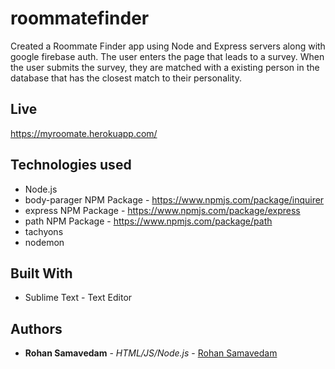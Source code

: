 # roommatefinder
Created a Roommate Finder app using Node and Express servers along with google firebase auth. The user enters the page that leads to a survey. When the user submits the survey, they are matched with a existing person in the database that has the closest match to their personality.

## Live
https://myroomate.herokuapp.com/

## Technologies used
- Node.js
- body-parager NPM Package - https://www.npmjs.com/package/inquirer
- express NPM Package - https://www.npmjs.com/package/express
- path NPM Package - https://www.npmjs.com/package/path
- tachyons
- nodemon


## Built With

* Sublime Text - Text Editor

## Authors

* **Rohan Samavedam** - *HTML/JS/Node.js* - [Rohan Samavedam](https://github.com/rohansamavedam)
